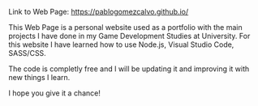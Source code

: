 Link to Web Page: https://pablogomezcalvo.github.io/

This Web Page is a personal website used as a portfolio with the main projects I have done in my Game Development Studies at University.
For this website I have learned how to use Node.js, Visual Studio Code, SASS/CSS.

The code is completly free and I will be updating it and improving it with new things I learn.

I hope you give it a chance!
